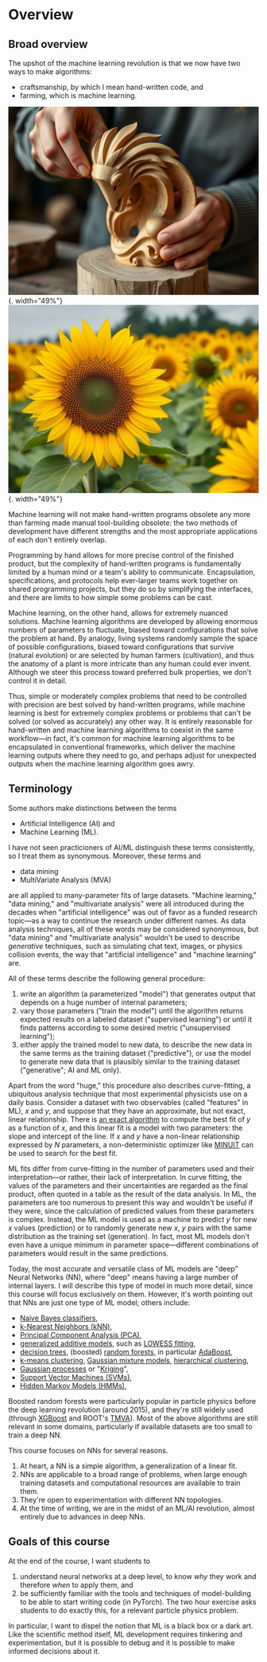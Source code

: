 # Overview

## Broad overview

The upshot of the machine learning revolution is that we now have two ways to make algorithms:

* craftsmanship, by which I mean hand-written code, and
* farming, which is machine learning.

![](img/craftsmanship.jpg){. width="49%"} ![](img/farming.jpg){. width="49%"}

Machine learning will not make hand-written programs obsolete any more than farming made manual tool-building obsolete: the two methods of development have different strengths and the most appropriate applications of each don't entirely overlap.

Programming by hand allows for more precise control of the finished product, but the complexity of hand-written programs is fundamentally limited by a human mind or a team's ability to communicate. Encapsulation, specifications, and protocols help ever-larger teams work together on shared programming projects, but they do so by simplifying the interfaces, and there are limits to how simple some problems can be cast.

Machine learning, on the other hand, allows for extremely nuanced solutions. Machine learning algorithms are developed by allowing enormous numbers of parameters to fluctuate, biased toward configurations that solve the problem at hand. By analogy, living systems randomly sample the space of possible configurations, biased toward configurations that survive (natural evolution) or are selected by human farmers (cultivation), and thus the anatomy of a plant is more intricate than any human could ever invent. Although we steer this process toward preferred bulk properties, we don't control it in detail.

Thus, simple or moderately complex problems that need to be controlled with precision are best solved by hand-written programs, while machine learning is best for extremely complex problems or problems that can't be solved (or solved as accurately) any other way. It is entirely reasonable for hand-written and machine learning algorithms to coexist in the same workflow—in fact, it's common for machine learning algorithms to be encapsulated in conventional frameworks, which deliver the machine learning outputs where they need to go, and perhaps adjust for unexpected outputs when the machine learning algorithm goes awry.

## Terminology

Some authors make distinctions between the terms

* Artificial Intelligence (AI) and
* Machine Learning (ML).

I have not seen practicioners of AI/ML distinguish these terms consistently, so I treat them as synonymous. Moreover, these terms and

* data mining
* MultiVariate Analysis (MVA)

are all applied to many-parameter fits of large datasets. "Machine learning," "data mining," and "multivariate analysis" were all introduced during the decades when "artificial intelligence" was out of favor as a funded research topic—as a way to continue the research under different names. As data analysis techniques, all of these words may be considered synonymous, but "data mining" and "multivariate analysis" wouldn't be used to describe _generative_ techniques, such as simulating chat text, images, or physics collision events, the way that "artificial intelligence" and "machine learning" are.

All of these terms describe the following general procedure:

1. write an algorithm (a parameterized "model") that generates output that depends on a huge number of internal parameters;
2. vary those parameters ("train the model") until the algorithm returns expected results on a labeled dataset ("supervised learning") or until it finds patterns according to some desired metric ("unsupervised learning");
3. either apply the trained model to new data, to describe the new data in the same terms as the training dataset ("predictive"), or use the model to generate new data that is plausibly similar to the training dataset ("generative"; AI and ML only).

Apart from the word "huge," this procedure also describes curve-fitting, a ubiquitous analysis technique that most experimental physicists use on a daily basis. Consider a dataset with two observables (called "features" in ML), $x$ and $y$, and suppose that they have an approximate, but not exact, linear relationship. There is [an exact algorithm](https://en.wikipedia.org/wiki/Linear_regression#Formulation) to compute the best fit of $y$ as a function of $x$, and this linear fit is a model with two parameters: the slope and intercept of the line. If $x$ and $y$ have a non-linear relationship expressed by $N$ parameters, a non-deterministic optimizer like [MINUIT](https://en.wikipedia.org/wiki/MINUIT) can be used to search for the best fit.

ML fits differ from curve-fitting in the number of parameters used and their interpretation—or rather, their lack of interpretation. In curve fitting, the values of the parameters and their uncertainties are regarded as the final product, often quoted in a table as the result of the data analysis. In ML, the parameters are too numerous to present this way and wouldn't be useful if they were, since the calculation of predicted values from these parameters is complex. Instead, the ML model is used as a machine to predict $y$ for new $x$ values (prediction) or to randomly generate new $x$, $y$ pairs with the same distribution as the training set (generation). In fact, most ML models don't even have a unique minimum in parameter space—different combinations of parameters would result in the same predictions.

Today, the most accurate and versatile class of ML models are "deep" Neural Networks (NN), where "deep" means having a large number of internal layers. I will describe this type of model in much more detail, since this course will focus exclusively on them. However, it's worth pointing out that NNs are just one type of ML model; others include:

* [Naive Bayes classifiers](https://en.wikipedia.org/wiki/Naive_Bayes_classifier),
* [k-Nearest Neighbors (kNN)](https://en.wikipedia.org/wiki/K-nearest_neighbors_algorithm),
* [Principal Component Analysis (PCA)](https://en.wikipedia.org/wiki/Principal_component_analysis),
* [generalized additive models](https://en.wikipedia.org/wiki/Generalized_additive_model), such as [LOWESS fitting](https://en.wikipedia.org/wiki/Local_regression),
* [decision trees](https://en.wikipedia.org/wiki/Decision_tree), (boosted) [random forests](https://en.wikipedia.org/wiki/Random_forest), in particular [AdaBoost](https://en.wikipedia.org/wiki/AdaBoost),
* [k-means clustering](https://en.wikipedia.org/wiki/K-means_clustering), [Gaussian mixture models](https://en.wikipedia.org/wiki/Mixture_model#Gaussian_mixture_model), [hierarchical clustering](https://en.wikipedia.org/wiki/Hierarchical_clustering),
* [Gaussian processes](https://en.wikipedia.org/wiki/Gaussian_process) or "[Kriging](https://en.wikipedia.org/wiki/Kriging)",
* [Support Vector Machines (SVMs)](https://en.wikipedia.org/wiki/Support_vector_machine),
* [Hidden Markov Models (HMMs)](https://en.wikipedia.org/wiki/Hidden_Markov_model),

Boosted random forests were particularly popular in particle physics before the deep learning revolution (around 2015), and they're still widely used (through [XGBoost](https://xgboost.readthedocs.io/) and ROOT's [TMVA](https://root.cern/manual/tmva/)). Most of the above algorithms are still relevant in some domains, particularly if available datasets are too small to train a deep NN.

This course focuses on NNs for several reasons.

1. At heart, a NN is a simple algorithm, a generalization of a linear fit.
2. NNs are applicable to a broad range of problems, when large enough training datasets and computational resources are available to train them.
3. They're open to experimentation with different NN topologies.
4. At the time of writing, we are in the midst of an ML/AI revolution, almost entirely due to advances in deep NNs.

## Goals of this course

At the end of the course, I want students to

1. understand neural networks at a deep level, to know _why_ they work and therefore _when_ to apply them, and
2. be sufficiently familiar with the tools and techniques of model-building to be able to start writing code (in PyTorch). The two hour exercise asks students to do exactly this, for a relevant particle physics problem.

In particular, I want to dispel the notion that ML is a black box or a dark art. Like the scientific method itself, ML development requires tinkering and experimentation, but it is possible to debug and it is possible to make informed decisions about it.
